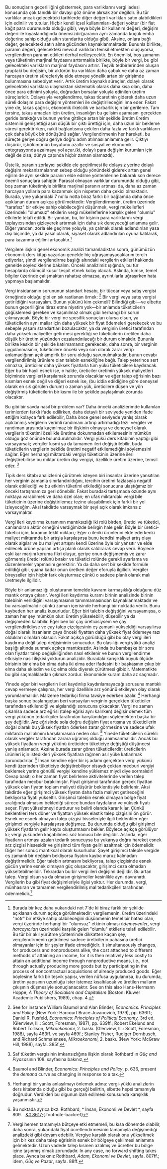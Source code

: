 Bu sonuçların geçerliliğini göstermek, para varlıklarını vergi iadesi konusunda çok tanıdık bir davayı göz önüne alırsak zor değildir. Bu tür varlıklar ancak gelecekteki tarihlerde diğer değerli varlıkları satın alabildikleri için edinilir ve tutulur. Hiçbir kendi içsel kullanımları-değeri yoktur (bir fiat kağıt para durumunda olduğu gibi), veya böyle bir kullanım değeri, değişim değeri ile kıyaslandığında önemsizdir(paranın aynı zamanda küçük emtia değerine sahip olduğu altın standartta olduğu gibi). Aksine, onlara bağlı değer, gelecekteki satın alma gücünden kaynaklanmaktadır. Bununla birlikte, paranın değeri, gelecekteki mevcut varlıkları temsil etmekten oluşuyorsa, vergilendiren paranın etkileri derhal netleşecektir. En önemlisi, boş zamanın veya tüketimin marjinal faydasını arttırmakla birlikte, böyle bir vergi, bu gibi gelecekteki varlıkların marjinal faydasını artırır. Teşvik tedbirlerinden oluşan gruptaki bu değişim, bir aktörün bu varlıkları daha çabuk ve daha az zaman harcayan üretim süreçleriyle elde etmeye yönelik artan bir girişimde bulunmasına sebebiyet verir. Artık üretim kaynaklı süreçler, dolaylı olarak gelecekteki varlıklara ulaşmaktan sistematik olarak daha kısa olan, daha önce para edinimi yoluyla, doğrudan borsalar yoluyla edinilen üretim süreçleridir. Dolayısıyla vergilendirme, takas ticaretinin giderek daha uzun süreli dolaşım para değişim yöntemleri ile değiştirileceğini ima eder. Fakat yine de, takas çağrısı, ekonomik ilkelcilik ve barbarlık için bir gerileme. Tam tersine, takas amaçları için üretim, insanlığın bu gelişim aşamasını gerçekten geride bıraktığı ve bunun yerine gittikçe artan bir şekilde üretim üretim sistemini genişlettiği aşırı düşük bir çıktı ürettiği için, daha uzun bir bekleme süresi gerektirirken, nakit bağlantısına çekilen daha fazla ve farklı varlıkların çok daha büyük bir dönüşünü sağlar. Vergilendirmenin her hareketi, bu süreçte geriye doğru geriye doğru adım atılması anlamına gelir. Çıktıyı düşürür, işbölümünün boyutunu azaltır ve sosyal ve ekonomik entegrasyonda azalmaya yol açar.(ki, dolaylı para değişim kurumları için değil de olsa, dünya çapında hiçbir zaman olamazdı).

Üstelik, paranın zorlayıcı şekilde ele geçirilmesi ile dolaysız yerine dolaylı değişim mekanizmalarının sebep olduğu yönündeki giderek artan genel eğilim de aynı şekilde paranın elde edilme yöntemlerine bakarak son derece önemli sonuçlara sahiptir. Parasal olmayan varlıklar durumunda olduğu gibi, boş zaman tüketimiyle birlikte marjinal paranın artması da, daha az zaman harcayan yollarla para kazanmak için nispeten daha çekici olmaktadır. Burada, yine yukarıdaki 7 no'lu notta biraz farklı bir bağlamda daha önce açıklanan durum açıkça görülmektedir: Vergilendirmenin, üretim üzerinde "tarafsız" bir etkiye sahip olabileceğini düşünmek, vergi mükellefleri üzerindeki "olumsuz" etkilerin vergi mükelleflerine karşılık gelen "olumlu" etkilerle telafi edildi. Bir yandan, bu, bir kişinin para varlıklarını vergi toplayıcısından gizleyerek artırmak için daha sık deneyeceği anlamına gelir. Diğer yandan, zorla ele geçirme yoluyla, ya çalmak olarak adlandırılan yasa dışı biçimde, ya da yasal olarak, siyaset olarak adlandırılan oyuna katılarak, para kazanma eğilimi artacaktır.[^9]

Vergilere ilişkin genel ekonomik analizi tamamladıktan sonra, günümüzün ekonomik ders kitap yazarları genelde hiç uğraşamayacaklarını tercih ediyorlar, şimdi vergilendirme başlığı altındaki vergilerin etkileri hakkında genelde söylediklerine bakalım. Önceki analizimiz ışığında, bu tür hesaplarda ölümcül kusur tespit etmek kolay olacak. Aslında, kimse, temel bilgiler üzerinde çalışmaktan rahatsız olmazsa, ayrıntılarla uğraşırken hata yapmaya başlamalıdır.

Vergi insidansının sorununun standart hesabı, bir tüccar veya satış vergisi örneğinde olduğu gibi en sık rastlanan örnek: [^10] Bir vergi veya satış vergisi getirildiğini varsayalım. Bunun yükünü kim çekmeli? Bilindiği gibi—ve elbette bunun geçerliliğine itiraz etme niyetim yok—bir anlamda tüketicilerin göğüslemesi gereken ve kaçınılmaz olmak gibi herhangi bir sorun çıkmayacak. Böyle bir vergi ne spesifik sonuçları olursa olsun, ya tüketicilerin aynı mallar için daha yüksek bir fiyat ödemeleri gerekecek ve bu sebeple yaşam standartları bozulacaktır, ya da verginin üretici tarafından daha yüksek maliyetler getirmesi gerektiği ve tüketicilerin üretilen daha düşük bir üretim yüzünden cezalandırılacağı bir durum olmalıdır. Bununla birlikte keskin bir şekilde katılmamanız gerekecek, daha sonra, bir verginin uygulanmasının, tüketicilere önceki veya son olarak zarar verip anlamadığının açık ampirik bir soru olduğu savunulmaktadır, bunun cevabı vergilendirilmiş ürünlere olan talebin esnekliğine bağlı. Talep yeterince sert olmazsa, üreticiler daha yüksek fiyatlarla tüm yükü tüketicilere kaydıracak. Eğer bu bir hayli esnek ise, o halde, üreticiler üretimin yüksek maliyetleri biçiminde vergileri karşılamak zorunda olacaklar ve eğer talep eğrisinin bazı kısımları esnek değil ve diğeri esnek ise, (bu iddia edildiğine göre deneysel olarak en sık görülen durum) o zaman yük, üreticilere düşen ve yön değiştirmiş tüketicilerin bir kısmı ile bir şekilde paylaşılmak zorunda olacaktır.

Bu gibi bir savda nasıl bir problem var? Daha önceki analizlerimde kullanılan terimlerden farklı ifade edilirken, daha detaylı bir seviyede yeniden ifade ettiğim kolayca fark edilebilir, Daha önce genel seviyede yanlış olarak açıklanmış vergilerin verimli randımanı artırıp artırmadığı tezi: vergiler ve randıman arasında kaçınılmaz bir ilişkinin olmayışı ve deneysel olarak vergilerin tüketimi özellikle üretime dokunmadan etkilemesinin mümkün olduğu göz önünde bulundurulmalıdır. Vergi yükü ders kitabının yaptığı gibi varsayarsak; vergiler kısmi ya da tamamen ileri değiştirilebilir, buda tüketicilerin vergilerin beklide üretimi negatif etkilemediğini söylemesini sağlar. Eğer herhangi miktardaki vergiyi tüketicinin üzerine ileri değiştirebilirse bu miktar üretim dışı vergiyi, özellikle üretim üzerine, temsil eder. [^11]

Tipik ders kitabı analizlerini çürütmek isteyen biri insanlar üzerine yansıtılan her verginin zamanla sınırlandırıldığını, tercihin üretimi fazlasıyla negatif olarak etkilediği ve bu etkinin tüketimi etkilediği sonucuna ulaştığımız bir önceki tartışmamıza geri dönebilir. Fakat buradaki tartışmada özünde aynı noktaya varabilmek ve daha özel olan; en ufak miktardaki vergi bile tüketicinin üzerine değiştirilemez tezine ulaşabilmek için farklı bir yol izleyeceğim. Aksi takdirde varsaymak bir şeyi açık olarak imkansız varsaymaktır.

Vergi ileri kaydırma kuramının mantıksızlığı iki rolü birden, üretici ve tüketici, canlandıran aktör örneğini verdiğimizde belirgin hale gelir. Böyle bir üretici-tüketici için, kuramın teklif miktarı,: Eğer o ileriki ürünlerini elde ederkenki maliyet miktarında bir artışla karşılaşırsa bunu kendisi maliyet artış olayı olarak algılar ve bu maliyet artışını kendi üzerine öyle bir yansıtır ve elde edilecek ürüne yapılan artışa planlı olarak saldırarak cevap verir. Böylece eski kar marjını koruma fikri oluşur, geriye onun değişmemiş ve zarar görmemiş üretici rolünü bırakır ve tüketici rolünde gerekli ayarlama ve düzenlemeler yapmasını gerektirir. Ya da daha sert bir şekilde formüle edildiği gibi, şuana kadar onun üretken değer eforuyla ilgilidir. Vergiler bireyseller için hiçbir fark oluşturmaz çünkü o sadece planlı olarak malı üretmeyle ilgilidir.

Böyle bir anlamsızlığı oluşturanın temelde kavram karmaşıklığı olduğunu düz mantık ortaya çıkarır. Vergi ileri kaydırma kuramı birinin analizinde birinin talebinin verildiğini varsaymasının tanınmamasından kaynaklanmaktadır ve bu varsayılmalıdır çünkü zaman içerisinde herhangi bir noktada verilir. Bunu kaybeden her analiz kusurludur. Eğer biri talebin değiştiğini varsayamışsa, o zaman her şey mümkün olur: üretim yükselebilir, düşebilir ya da değişmeden kalabilir. Eğer ben bir çay üreticisiysem ve çay vergilendirildiyse ve çay talep çizelgesinin eş zamanlı yükseldiği varsayılırsa doğal olarak insanların çaya önceki fiyattan daha yüksek fiyat ödemeye razı oldukları olmaları olasıdır. Fakat açıkça görüldüğü gibi bu olay vergi ileri kaydırma değil talep değişiminin sonucudur. Bu olasılığı vergi yükü analizi başlığı altında sunmak açıkça mantıksızdır. Aslında bu bambaşka bir soru olan fiyatlar talep değişikliğinden nasıl etkilenir ve bunun vergilendirme etkisiyle nasıl ilişkisi yokturun analizidir. Buradaki karışıklık büyük ölçüde birisinin bir elma bir elma daha iki elma eder ifadesini bir başkasının çıkıp bir elma daha ekledim ve üç elma oldu diyerek çürütmesi gibidir. Matematikte bu gibi saçmalıklardan çıkmak zordur. Ekonomide kuram daha az saçmadır.

Yinede eğer biri vergilerin ileri kaydırılıp kaydırılamayacağı sorusuna mantıklı cevap vermeye çalışırsa, her vergi özellikle arz yönünü etkileyen olay olarak yorumlanmalıdır. Malzeme tedarikçi firma tavsiye ederken azalır. [^12] Herhangi başka sonuç başlangıçtan beri varsayılan verginin gerçekten tüketiciler tarafından etkilendiği ve algılandığı sonucuna çıkacaktır. Vergi ne zaman çıkarılsa sadece arz eğrisi (talep eğrisi aynı kalırken) değişir demek tüm vergi yükünün tedarikçiler tarafından karşılandığını söylemekten başka bir şey değildir. Arz eğrisinde sola doğru değişim fiyat artışına ve tüketicilerin doğal olarak bu yüksek fiyatları öderken zarar görmesine ve sadece ufak miktarda mal alımını karşılamasına neden olur. [^13] Yinede tüketicilerin sürekli olarak vergiler tarafından zarara uğramış olduğu anımsanmalıdır. Ancak bu yüksek fiyatların vergi yükünü üreticiden tüketiciye değiştiği düşüncesi yanlış anlamadır. Aksine burada zarar gören tüketicilerdir; üreticilerin ürünleri için istedikleri yüksek fiyatlara rağmen asıl yüke katlanmak zorundadırlar. [^14] İnsan kendine eğer bir iş adamı gerçekten vergi yükünü kendi üzerinden tüketiciye değiştirebiliyor olsaydı çoktan mecburi vergiyi beklemek yerine gönüllü vergiyi kendine yüklemez miydi diye sormalıdır! Cevap basit; o her zaman fiyat belirleme aktivitelerinde verilen talep tarafından mecbur bırakılmıştır. Fiyat girişimci tarafından gerçek fiyattan yüksek olan fiyatın toplam maliyeti düşürür beklentisiyle belirlenir. Aksi takdirde eğer girişimci yüksek fiyatın daha fazla maliyet getireceğini bekliyorsa fiyatı yükseltir. Girişimci talebin esnek olmayan bölge fiyat aralığında olmasını beklediği sürece bundan faydalanır ve yüksek fiyatı seçer. Fiyat yükseltmeyi durdurur ve belirli olanda karar kılar. Çünkü beklentileri ters döner ve fiyattan yüksek elastik talep çizgisini ön görür. Esnek ve esnek olmayan talep çizgisi hisseleriyle ilgili beklentiler eğer girişimci vergiyle karşılaşırsa değişmez. Bu durumda olduğu gibi girişimci yüksek fiyatların gelir kaybı oluşturmasını bekler. Böylece açıkça görülüyor ki; vergi yükünden kaçabilmesi söz konusu bile değildir. Aslında, eğer fiyatların artması azalan tedarik sonucuysa bu yukarıya doğru hareket esnek arz çizgisi hissesidir ve girişimci tüm fiyatı geliri azaltmak için ödemelidir. Diğer her sonuç mantıksal olarak kusurludur. Şayet girişimci taleple vergide eş zamanlı bir değişim bekliyorsa fiyatını kayba maruz kalmadan değiştirmelidir. Eğer talebin artmasını bekliyorsa, talep çizgisinde esnek gücün yerine esnek olmayan güç oluşacaktır, girişimci ceza olmadan yükseltebilmelidir. Tekrardan bu bir vergi ileri değişimi değildir. Bu artan talep. Vergi olsun ya da olmasın girişimciler kesinlikle aynı davranırdı. Vergilerin bu gibi fiyat değişimleriyle ilgisi yoktur. Her durumda, vergi, münhasıran ve tamamen vergilendirilmiş mal tedarikçileri tarafından ödenmelidir.[^15]

[^9]: Burada bir kez daha yukarıdaki not 7'de ki biraz farklı bir şekilde açıklanan durum açıkça görülmektedir: vergilemenin, üretim üzerindeki "nötr" bir etkiye sahip olabileceğini düşünmenin temel bir hatası olan, vergi üzerinde herhangi bir "olumsuz" etkinin olması *ödemeyenler*, vergi *harcayıcılar*ı üzerindeki karşılık gelen "olumlu" etkilerle telafi edilebilir. Bu tür bir akıl yürütme yönteminde dikkatten kaçan şey, vergilendirmenin getirilmesi sadece üreticilerin pahasına üretici olmayanlar için bir şeyler ifade etmediğidir. It simultaneously changes, for producers and nonproducers alike, the cost attached to different methods of attaining an income, for it is then relatively less costly to attain an additional income through nonproductive means, i.e., not through actually producing more goods but by participating in the process of noncontractual acquisitions of already produced goods. Eğer böylesine farklı bir teşvik yapısı, verilen nüfusa uygulanırsa, bu durumda, üretim yapısının uzunluğu ister istemez kısaltılacak ve üretilen malların çıkışının düşmesiyle sonuçlanacaktır. See on this also Hans-Hermann Hoppe, *A Theory of Socialism and Capitalism* (Boston: Kluwer Academic Publishers, 1989), chap. 4.

[^10]: See for instance William Baumol and Alan Blinder, *Economics: Principles and Policy* (New York: Harcourt Brace Jovanovich, 1979), pp. 636ff.; Daniel R. Fusfeld, *Economics: Principles of Political Economy,* 3rd ed. (Glenview, Ill.: Scott, Foresman, 1987), pp. 639ff.; Robert Ekelund and Robert Tollison, *Mikroekonomi*, 2. baskı. (Glenview, Ill.: Scott, Foresman, 1988), sayfa 463ff. ve sayfa 469f.; Stanley Fisher, Rudiger Dornbusch, and Richard Schmalensee, *Mikroekonomi*, 2. baskı. (New York: McGraw Hill, 1988), sayfa. 385f.

[^11]: Saf tüketim vergisinin imkansızlığına ilişkin olarak Rothbard'ın *Güç and Piyasa*sının 108. sayfasına bakınız,

[^12]: Baumol and Blinder, *Economics: Principles and Policy*, p. 636, present the *demand* curve as changing in response to a tax.

[^13]: Herhangi bir yanlış anlaşılmayı önlemek adına: vergi-yüklü analizlerin ders kitabında olduğu gibi bu gerçeği belirtin, elbette hepsi tamamıyla doğrudur. Verdikleri bu olgunun izah edilmesi konusunda karışıklık yaşanmıştır.

[^14]: Bu noktada ayrıca bkz. Rothbard, * İnsan, Ekonomi ve Devlet *, sayfa 809. &#160; [&# 8617;](#fnref:14){.footnote-backref}

[^15]: Vergi hemen tamamıyla bütçeye etki etmemeli, bu kısa dönemde olabilir, daha sonra, yukarıdaki fiyat ücretlendirmesinin tamamıyla değişmediği analizdeki gibi devam edebilir. Vergiye karşılık olarak onu yükseltmek için bir kez daha talep eğrisinin esnek bir bölgeye çekilmesi anlamına gelmektedir. Uzun vadede talep kısmen azalmış ve ücretler bu bölge içine taşınmış olmak zorundadır. In any case, no forward shifting takes place. Ayrıca bakınız Rothbard, *Adam, Ekonomi ve Devlet*, sayfa. 807ff.; idem, *Güç ve Pazar*, sayfa. 88ff.